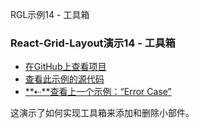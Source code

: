 RGL示例14  - 工具箱

### React-Grid-Layout演示14  - 工具箱

-   [在GitHub上查看项目](https://github.com/STRML/react-grid-layout)
-   [查看此示例的源代码](https://github.com/STRML/react-grid-layout/blob/master/test/examples/14-toolbox.jsx)
-   [**⇠**查看上一个示例：“Error Case”](13-error-case.html)

这演示了如何实现工具箱来添加和删除小部件。
